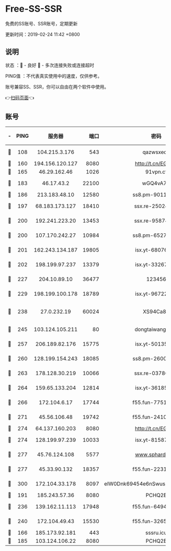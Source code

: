 # Free-SS-SSR

免费的SS账号、SSR账号，定期更新

更新时间：2019-02-24 11:42 +0800

## 说明

状态     ：🙂 - 良好 🙁 - 多次连接失败或连接超时

PING值   ：不代表真实使用中的速度，仅供参考。

账号兼容SS、SSR，你可以自由在两个软件中使用。

👉[扫码页面](https://liesauer.github.io/free-ss-ssr.github.io/)👈

## 账号

|-|PING|服务器|端口|密码|加密方式|区域|
|:----:|:----:|:-----:|-----:|:----:|:----:|:----:|
|🙂|108|104.215.3.176|543|qazwsxedc|aes-256-gcm|JP|
|🙂|160|194.156.120.127|8080|http://t.cn/EGJIyrl|rc4-md5|RU|
|🙂|165|46.29.162.46|1026|91vpn.cf|rc4-md5|RU|
|🙂|183|46.17.43.2|22100|wGQ4vA7D|aes-256-gcm|RU|
|🙂|186|213.183.48.10|12580|ss8.pm-90110063|rc4-md5|RU|
|🙂|197|68.183.173.127|18410|ssx.re-25024639|aes-256-cfb|US|
|🙂|200|192.241.223.20|13453|ssx.re-95874126|aes-256-cfb|US|
|🙂|200|107.170.242.27|10984|ss8.pm-65278892|aes-256-cfb|US|
|🙂|201|162.243.134.187|19805|isx.yt-68076091|aes-256-cfb|US|
|🙂|202|198.199.97.237|13379|isx.yt-33267652|aes-256-cfb|US|
|🙂|227|204.10.89.10|36477|123456|aes-256-cfb|US|
|🙂|229|198.199.100.178|18789|isx.yt-96722756|aes-256-cfb|US|
|🙂|238|27.0.232.19|60024|XS94Ca8K|xchacha20-ietf-poly1305|HK|
|🙂|245|103.124.105.211|80|dongtaiwang.com|aes-256-cfb|US|
|🙂|257|206.189.82.176|15775|isx.yt-50135152|aes-256-cfb|SG|
|🙂|260|128.199.154.243|18085|ss8.pm-26006115|aes-256-cfb|SG|
|🙂|263|178.128.30.219|10066|ssx.re-03786233|aes-256-cfb|SG|
|🙂|264|159.65.133.204|12814|isx.yt-36185049|aes-256-cfb|SG|
|🙂|266|172.104.6.17|17744|f55.fun-77515486|aes-256-cfb|US|
|🙂|271|45.56.106.48|19742|f55.fun-24105973|aes-256-cfb|US|
|🙂|274|64.137.160.203|8080|http://t.cn/EGJIyrl|rc4-md5|CA|
|🙂|274|128.199.97.239|10033|isx.yt-81587918|aes-256-cfb|SG|
|🙂|277|45.76.124.108|5577|www.sphard.com|aes-256-cfb|AU|
|🙂|277|45.33.90.132|18357|f55.fun-22315113|aes-256-cfb|US|
|🙂|300|172.104.33.178|8097|eIW0Dnk69454e6nSwuspv9DmS201tQ0D|aes-256-cfb|SG|
|🙂|191|185.243.57.36|8080|PCHQ2E|rc4-md5|US|
|🙂|236|139.162.11.113|17948|f55.fun-64941452|aes-256-cfb|SG|
|🙂|240|172.104.49.43|15530|f55.fun-32654062|aes-256-cfb|SG|
|🙁|166|185.173.92.181|443|sssru.icu|rc4-md5|RU|
|🙁|185|103.124.106.22|8080|PCHQ2E|rc4-md5|US|
